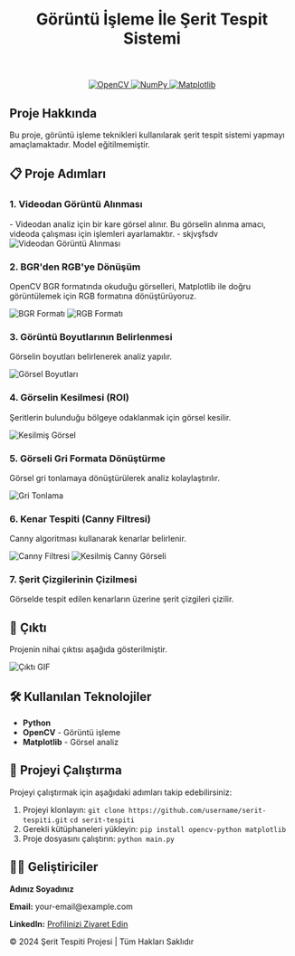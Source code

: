 

<header>
    <h1>Görüntü İşleme İle Şerit Tespit Sistemi</h1>
</header>
<p align="center">
  <a href="https://opencv.org/">
    <img src="https://img.shields.io/badge/OpenCV-4.x-blue?logo=opencv&logoColor=white" alt="OpenCV">
  </a>
  <a href="https://numpy.org/">
    <img src="https://img.shields.io/badge/NumPy-1.x-orange?logo=numpy&logoColor=white" alt="NumPy">
  </a>
  <a href="https://matplotlib.org/">
    <img src="https://img.shields.io/badge/Matplotlib-3.x-green?logo=matplotlib&logoColor=white" alt="Matplotlib">
  </a>
</p>

## Proje Hakkında
Bu proje, görüntü işleme teknikleri kullanılarak şerit tespit sistemi yapmayı amaçlamaktadır. Model eğitilmemiştir.
<section>
<h2>📋 Proje Adımları</h2>

<h3>1. Videodan Görüntü Alınması</h3>
- Videodan analiz için bir kare görsel alınır. Bu görselin alınma amacı, videoda çalışması için işlemleri ayarlamaktır.
- skjvşfsdv
<img src="Images/test.png" alt="Videodan Görüntü Alınması">

<h3>2. BGR'den RGB'ye Dönüşüm</h3>
<p>OpenCV BGR formatında okuduğu görselleri, Matplotlib ile doğru görüntülemek için RGB formatına dönüştürüyoruz.</p>
<img src="Images/BGRtoRGB.png" alt="BGR Formatı">
<img src="Images/Matplotlib.png" alt="RGB Formatı">

<h3>3. Görüntü Boyutlarının Belirlenmesi</h3>
<p>Görselin boyutları belirlenerek analiz yapılır.</p>
<img src="Images/Shape.png" alt="Görsel Boyutları">

<h3>4. Görselin Kesilmesi (ROI)</h3>
<p>Şeritlerin bulunduğu bölgeye odaklanmak için görsel kesilir.</p>
<img src="Images/Cropped_Image.png" alt="Kesilmiş Görsel">

<h3>5. Görseli Gri Formata Dönüştürme</h3>
<p>Görsel gri tonlamaya dönüştürülerek analiz kolaylaştırılır.</p>
<img src="Images/Gray.png" alt="Gri Tonlama">

<h3>6. Kenar Tespiti (Canny Filtresi)</h3>
<p>Canny algoritması kullanarak kenarlar belirlenir.</p>
<img src="Images/Canny.png" alt="Canny Filtresi">
<img src="Images/Cropped_Canny.png" alt="Kesilmiş Canny Görseli">

<h3>7. Şerit Çizgilerinin Çizilmesi</h3>
<p>Görselde tespit edilen kenarların üzerine şerit çizgileri çizilir.</p>
</section>

<section class="output-gif">
    <h2>🎥 Çıktı</h2>
    <p>Projenin nihai çıktısı aşağıda gösterilmiştir.</p>
    <img src="Videos/output_gif.gif" alt="Çıktı GIF">
</section>

<section>
    <h2>🛠️ Kullanılan Teknolojiler</h2>
    <div class="technologies">
        <ul>
            <li><strong>Python</strong></li>
            <li><strong>OpenCV</strong> - Görüntü işleme</li>
            <li><strong>Matplotlib</strong> - Görsel analiz</li>
        </ul>
    </div>
</section>

<section>
    <h2>📂 Projeyi Çalıştırma</h2>
    <div class="how-to-run">
        <p>Projeyi çalıştırmak için aşağıdaki adımları takip edebilirsiniz:</p>
        <ol>
            <li>Projeyi klonlayın:  
                <code>git clone https://github.com/username/serit-tespiti.git</code>  
                <code>cd serit-tespiti</code>
            </li>
            <li>Gerekli kütüphaneleri yükleyin:  
                <code>pip install opencv-python matplotlib</code>
            </li>
            <li>Proje dosyasını çalıştırın:  
                <code>python main.py</code>
            </li>
        </ol>
    </div>
</section>

<section>
    <h2>👨‍💻 Geliştiriciler</h2>
    <p><strong>Adınız Soyadınız</strong></p>
    <p><strong>Email:</strong> your-email@example.com</p>
    <p><strong>LinkedIn:</strong> <a href="https://linkedin.com/in/yourname" target="_blank">Profilinizi Ziyaret Edin</a></p>
</section>

<footer>
    <p>© 2024 Şerit Tespiti Projesi | Tüm Hakları Saklıdır</p>
</footer>

</body>
</html>
